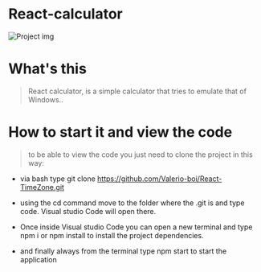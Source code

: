 # React-calculator

![Project img](https://github.com/Valerio-boi/React-TimeZone/blob/main/CalcolatriceImg.png)

<h1>What's this</h1>

> React calculator, is a simple calculator that tries to emulate that of Windows..

<h1>
How to start it and view the code
</h1>

> to be able to view the code you just need to clone the project in this way:

- via bash type git clone https://github.com/Valerio-boi/React-TimeZone.git

- using the cd command move to the folder where the .git is and type code.
Visual studio Code will open there.

- Once inside Visual studio Code you can open a new terminal and type npm i or npm install to install the project dependencies.

- and finally always from the terminal type npm start to start the application

